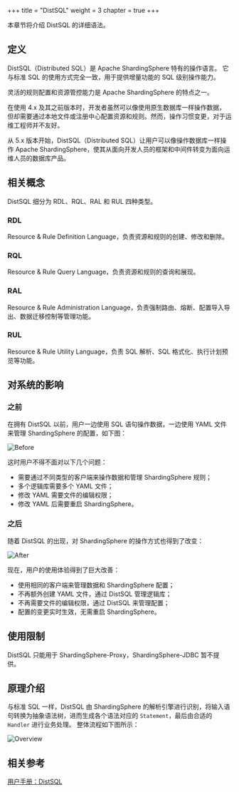 +++
title = "DistSQL"
weight = 3
chapter = true
+++

本章节将介绍 DistSQL 的详细语法。

## 定义

DistSQL（Distributed SQL）是 Apache ShardingSphere 特有的操作语言。 它与标准 SQL 的使用方式完全一致，用于提供增量功能的 SQL 级别操作能力。

灵活的规则配置和资源管控能力是 Apache ShardingSphere 的特点之一。

在使用 4.x 及其之前版本时，开发者虽然可以像使用原生数据库一样操作数据，但却需要通过本地文件或注册中心配置资源和规则。然而，操作习惯变更，对于运维工程师并不友好。

从 5.x 版本开始，DistSQL（Distributed SQL）让用户可以像操作数据库一样操作 Apache ShardingSphere，使其从面向开发人员的框架和中间件转变为面向运维人员的数据库产品。

## 相关概念

DistSQL 细分为 RDL、RQL、RAL 和 RUL 四种类型。

### RDL

Resource & Rule Definition Language，负责资源和规则的创建、修改和删除。

### RQL

Resource & Rule Query Language，负责资源和规则的查询和展现。

### RAL

Resource & Rule Administration Language，负责强制路由、熔断、配置导入导出、数据迁移控制等管理功能。

### RUL

Resource & Rule Utility Language，负责 SQL 解析、SQL 格式化、执行计划预览等功能。

## 对系统的影响

### 之前

在拥有 DistSQL 以前，用户一边使用 SQL 语句操作数据，一边使用 YAML 文件来管理 ShardingSphere 的配置，如下图：

![Before](https://shardingsphere.apache.org/document/current/img/distsql/before.png)

这时用户不得不面对以下几个问题：
- 需要通过不同类型的客户端来操作数据和管理 ShardingSphere 规则；
- 多个逻辑库需要多个 YAML 文件；
- 修改 YAML 需要文件的编辑权限；
- 修改 YAML 后需要重启 ShardingSphere。

### 之后

随着 DistSQL 的出现，对 ShardingSphere 的操作方式也得到了改变：

![After](https://shardingsphere.apache.org/document/current/img/distsql/after.png)

现在，用户的使用体验得到了巨大改善：
- 使用相同的客户端来管理数据和 ShardingSphere 配置；
- 不再额外创建 YAML 文件，通过 DistSQL 管理逻辑库；
- 不再需要文件的编辑权限，通过 DistSQL 来管理配置；
- 配置的变更实时生效，无需重启 ShardingSphere。

## 使用限制

DistSQL 只能用于 ShardingSphere-Proxy，ShardingSphere-JDBC 暂不提供。

## 原理介绍

与标准 SQL 一样，DistSQL 由 ShardingSphere 的解析引擎进行识别，将输入语句转换为抽象语法树，进而生成各个语法对应的 `Statement`，最后由合适的 `Handler` 进行业务处理。
整体流程如下图所示：

![Overview](https://shardingsphere.apache.org/document/current/img/distsql/overview_v2.png)

## 相关参考

[用户手册：DistSQL](/cn/user-manual/shardingsphere-proxy/distsql/)
